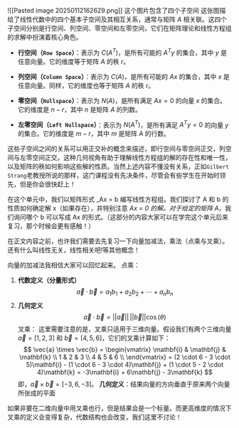 ![[Pasted image 20250112162629.png]]
这个图片包含了四个子空间
这张图描绘了线性代数中的四个基本子空间及其相互关系，通常与矩阵 $A$ 相关联。这四个子空间分别是行空间、列空间、零空间和左零空间，它们在矩阵理论和线性方程组的求解中扮演着核心角色。

- **行空间（`Row Space`）**：表示为 $C(A^T)$，是所有可能的 $A^Ty$ 的集合，其中 $y$ 是任意向量。它的维度等于矩阵 $A$ 的秩 $r$。
  
- **列空间（`Column Space`）**：表示为 $C(A)$，是所有可能的 $Ax$ 的集合，其中 $x$ 是任意向量。同样，它的维度也等于矩阵 $A$ 的秩 $r$。
  
- **零空间（`Nullspace`）**：表示为 $N(A)$，是所有满足 $Ax=0$ 的向量 $x$ 的集合。它的维度是 $n-r$，其中 $n$ 是矩阵 $A$ 的列数。
  
- **左零空间（`Left Nullspace`）**：表示为 $N(A^T)$，是所有满足 $A^Ty=0$ 的向量 $y$ 的集合。它的维度是 $m-r$，其中 $m$ 是矩阵 $A$ 的行数。

这些子空间之间的关系可以用正交补的概念来描述，即行空间与零空间正交，列空间与左零空间正交。这种几何视角有助于理解线性方程组的解的存在性和唯一性，以及矩阵的秩如何影响这些解的性质。当然上述内容不懂没有关系，正如`Gilbert Strang`老教授所说的那样，这门课程没有先决条件，尽管会有些学生在开始时领先，但是你会很快赶上！

在这个单元中，我们以矩阵形式 _Ax = b 编写线性方程组。我们探讨了 A 和 b 的性质如何确定解 x（如果存在），并特别注意 _Ax = 0 的解。对于给定的矩阵 A_，我们询问哪个 b 可以写成 Ax 的形式。（这部分的内容大家可以在学完这个单元后来复习，那个时候会更有感触！）

在正文内容之前，也许我们需要去先复习一下向量加减法，乘法（点乘与叉乘）。还有什么叫线性无关，线性相关吧!等其他概念！

向量的加减法我相信大家可以回忆起来。
点乘：
1. **代数定义（分量形式）** $$ \vec{a} \cdot \vec{b} = a_1 b_1 + a_2 b_2 + \cdots + a_n b_n $$
2. **几何定义** $$ \vec{a} \cdot \vec{b} = ||\vec{a}|| \, ||\vec{b}|| \cos(\theta) $$
叉乘：
这里需要注意的是，叉乘只适用于三维向量。假设我们有两个三维向量 $\vec{a} = [1, 2, 3]$ 和 $\vec{b} = [4, 5, 6]$，它们的叉乘计算如下： $$ \vec{a} \times \vec{b} = \begin{vmatrix} \mathbf{i} & \mathbf{j} & \mathbf{k} \\ 1 & 2 & 3 \\ 4 & 5 & 6 \\ \end{vmatrix} = (2 \cdot 6 - 3 \cdot 5)\mathbf{i} - (1 \cdot 6 - 3 \cdot 4)\mathbf{j} + (1 \cdot 5 - 2 \cdot 4)\mathbf{k} = -3\mathbf{i} + 6\mathbf{j} - 3\mathbf{k} $$ 即，$\vec{a} \times \vec{b} = [-3, 6, -3]$。
 **几何定义**：结果向量的方向垂直于原来两个向量所张成的平面

如果非要在二维向量中用叉乘也行，但是结果会是一个标量。而更高维度的情况下叉乘的定义会变得复杂，代数结构也会改变，我们这里不讨论！